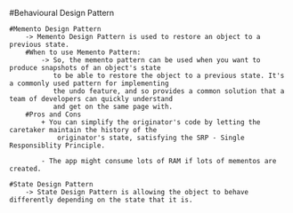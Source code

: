 ﻿#Behavioural Design Pattern

	#Memento Design Pattern
		-> Memento Design Pattern is used to restore an object to a previous state.
		#When to use Memento Pattern:
			-> So, the memento pattern can be used when you want to produce snapshots of an object's state
			   to be able to restore the object to a previous state. It's a commonly used pattern for implementing
			   the undo feature, and so provides a common solution that a team of developers can quickly understand
			   and get on the same page with.
		#Pros and Cons
			+ You can simplify the originator's code by letting the caretaker maintain the history of the
				originator's state, satisfying the SRP - Single Responsiblity Principle.

			- The app might consume lots of RAM if lots of mementos are created.

	#State Design Pattern
		-> State Design Pattern is allowing the object to behave differently depending on the state that it is.

